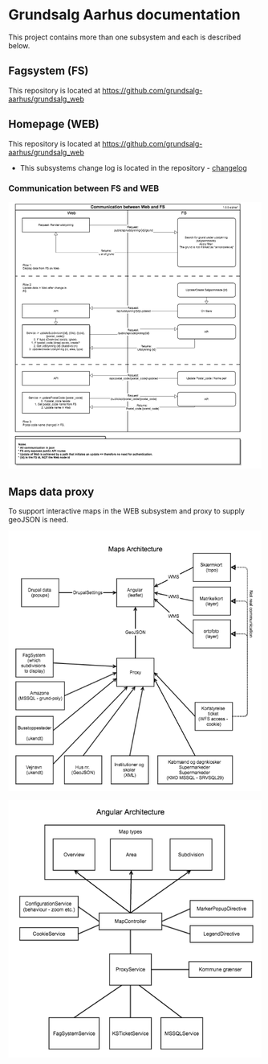 # Grundsalg Aarhus documentation
This project contains more than one subsystem and each is described below.

## Fagsystem (FS)
This repository is located at https://github.com/grundsalg-aarhus/grundsalg_web


## Homepage (WEB)
This repository is located at https://github.com/grundsalg-aarhus/grundsalg_web

 * This subsystems change log is located in the repository - [changelog](https://github.com/grundsalg-aarhus/grundsalg_web/blob/develop/CHANGELOG.md)
 
### Communication between FS and WEB

![Communication overview](https://raw.githubusercontent.com/grundsalg-aarhus/docs/develop/grundsalg_kommunikation.png)


## Maps data proxy
To support interactive maps in the WEB subsystem and proxy to supply geoJSON is need.

![Proxy architecture](https://raw.githubusercontent.com/grundsalg-aarhus/docs/develop/kort_overview.png?2)

![Angular architecture](https://raw.githubusercontent.com/grundsalg-aarhus/docs/develop/kort_angular_overview.png?2)